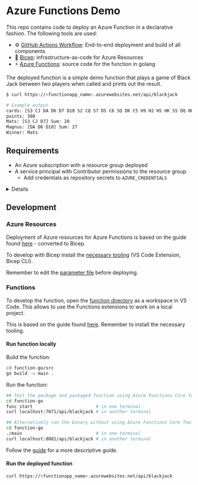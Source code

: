 # Azure Functions Demo

This repo contains code to deploy an Azure Function in a declarative fashion. The following tools are used:

- :gear: [GitHub Actions Workflow](https://docs.github.com/en/actions/quickstart): End-to-end deployment and build of all components
- :muscle: [Bicep](https://docs.microsoft.com/en-us/azure/azure-resource-manager/bicep): infrastructure-as-code for Azure Resources
- :zap: [Azure Functions](https://docs.microsoft.com/en-us/azure/azure-functions): source code for the function in golang

The deployed function is a simple demo function that plays a game of Black Jack between two players when called and prints out the result.

```bash
$ curl https://<functionapp_name>.azurewebsites.net/api/blackjack

# Example output
cards: [S3 CJ DA D6 D7 D10 S2 CQ S7 D5 C6 SQ DK C5 H9 H2 H5 HK S5 DQ HQ C2 CA HJ HA C9 S9 D9 D2 D8 S4 CK H10 SA H8 D3 C8 SK C10 H3 DJ S6 C4 H7 H6 C3 H4 C7 S10 S8 D4 SJ]
points: 380
Mats: [S3 CJ D7] Sum: 20
Magnus: [DA D6 D10] Sum: 27
Winner: Mats
```

## Requirements

- An Azure subscription with a resource group deployed
- A service principal with Contributor permissions to the resource group
  - Add credentials as repository secrets to `AZURE_CREDENTIALS`

<details>

```bash
# Set up az cli: https://docs.microsoft.com/en-us/cli/azure/get-started-with-azure-cli

$ az group create -l {location} -n {resource group}

$ az ad sp create-for-rbac --name "myApp" --role contributor \
                         --scopes /subscriptions/{subscription-id}/resourceGroups/{resource-group}
                         --sdk-auth

# Replace {subscription-id}, {resource-group}, and {app-name} with
# the names of your subscription, resource group, and Azure function app.

# The command should output a JSON object similar to this:

{
  "clientId": "<GUID>",
  "clientSecret": "<GUID>",
  "subscriptionId": "<GUID>",
  "tenantId": "<GUID>",
  (...)
}

# Copy this and add as a repository secret named AZURE_CREDENTIALS
```

</details>

## Development

### Azure Resources

Deployment of Azure resources for Azure Functions is based on the guide found [here](https://docs.microsoft.com/en-us/azure/azure-functions/functions-infrastructure-as-code) - converted to Bicep.

To develop with Bicep install the [necessary tooling](https://docs.microsoft.com/en-us/azure/azure-resource-manager/bicep/install) (VS Code Extension, Bicep CLI).

Remember to edit the [parameter file](./bicep/main.parameters.json) before deploying.

### Functions

To develop the function, open the [function directory](./function-go) as a workspace in VS Code. This allows to use the Functions extensions to work on a local project.

This is based on the guide found [here](https://docs.microsoft.com/en-us/azure/azure-functions/create-first-function-vs-code-other?tabs=go%2Clinux). Remember to install the necessary tooling.

#### Run function locally

Build the function:

```bash
cd function-go/src
go build -o main .
```

Run the function:

```bash
## Test the package and packaged function using Azure Functions Core Tools
cd function-go
func start                        # in one terminal
curl localhost:7071/api/blackjack # in another terminal

## Alternatively run the binary without using Azure Functions Core Tools (to quickly test the go package)
cd function-go
./main                            # in one terminal
curl localhost:8081/api/blackjack # in another terminal
```

Follow the [guide](https://docs.microsoft.com/en-us/azure/azure-functions/create-first-function-vs-code-other?tabs=go%2Clinux) for a more descriptive guide.

#### Run the deployed function

```bash
curl https://<functionapp_name>.azurewebsites.net/api/blackjack
```